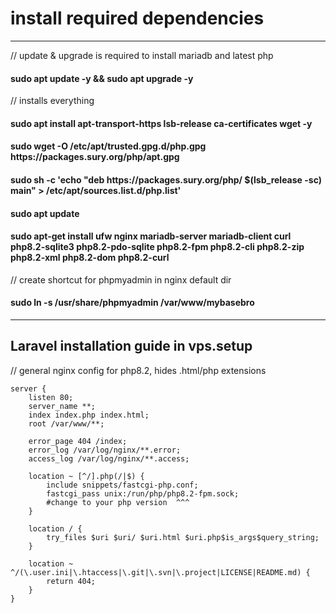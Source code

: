 <h1> install required dependencies </h1> 
<hr/>
<p>// update & upgrade is required to install mariadb and latest php </p>
<h4>sudo apt update -y && sudo apt upgrade -y </h4>
<p>// installs everything</p>

<h4> sudo apt install apt-transport-https lsb-release ca-certificates wget -y </h4>
<h4> sudo wget -O /etc/apt/trusted.gpg.d/php.gpg https://packages.sury.org/php/apt.gpg </h4>
<h4> sudo sh -c 'echo "deb https://packages.sury.org/php/ $(lsb_release -sc) main" > /etc/apt/sources.list.d/php.list' </h4>
<h4> sudo apt update </h4>
<h4> sudo apt-get install ufw nginx mariadb-server mariadb-client curl php8.2-sqlite3 php8.2-pdo-sqlite php8.2-fpm php8.2-cli php8.2-zip php8.2-xml php8.2-dom php8.2-curl </h4>

<p>// create shortcut for phpmyadmin in nginx default dir </p>
<h4>sudo ln -s /usr/share/phpmyadmin /var/www/mybasebro </h4>
<hr/>

<h2> Laravel installation guide in vps.setup </h2>

// general nginx config for php8.2, hides .html/php extensions
``` nginx
server {
    listen 80;
    server_name **;
    index index.php index.html;
    root /var/www/**;
    
    error_page 404 /index;
    error_log /var/log/nginx/**.error;
    access_log /var/log/nginx/**.access;

    location ~ [^/].php(/|$) {
        include snippets/fastcgi-php.conf;
        fastcgi_pass unix:/run/php/php8.2-fpm.sock;
        #change to your php version  ^^^ 
    }

    location / {
        try_files $uri $uri/ $uri.html $uri.php$is_args$query_string;
    }

    location ~ ^/(\.user.ini|\.htaccess|\.git|\.svn|\.project|LICENSE|README.md) {
        return 404;
    }
}
```

